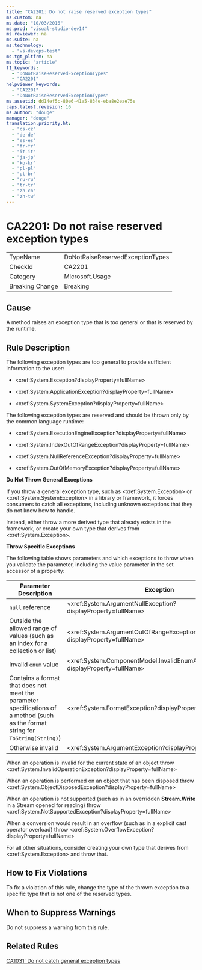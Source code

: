 ```yaml
---
title: "CA2201: Do not raise reserved exception types"
ms.custom: na
ms.date: "10/03/2016"
ms.prod: "visual-studio-dev14"
ms.reviewer: na
ms.suite: na
ms.technology: 
  - "vs-devops-test"
ms.tgt_pltfrm: na
ms.topic: "article"
f1_keywords: 
  - "DoNotRaiseReservedExceptionTypes"
  - "CA2201"
helpviewer_keywords: 
  - "CA2201"
  - "DoNotRaiseReservedExceptionTypes"
ms.assetid: dd14ef5c-80e6-41a5-834e-eba8e2eae75e
caps.latest.revision: 16
ms.author: "douge"
manager: "douge"
translation.priority.ht: 
  - "cs-cz"
  - "de-de"
  - "es-es"
  - "fr-fr"
  - "it-it"
  - "ja-jp"
  - "ko-kr"
  - "pl-pl"
  - "pt-br"
  - "ru-ru"
  - "tr-tr"
  - "zh-cn"
  - "zh-tw"
---
```

# CA2201: Do not raise reserved exception types
|||  
|-|-|  
|TypeName|DoNotRaiseReservedExceptionTypes|  
|CheckId|CA2201|  
|Category|Microsoft.Usage|  
|Breaking Change|Breaking|  
  
## Cause  
 A method raises an exception type that is too general or that is reserved by the runtime.  
  
## Rule Description  
 The following exception types are too general to provide sufficient information to the user:  
  
-   \<xref:System.Exception?displayProperty=fullName>  
  
-   \<xref:System.ApplicationException?displayProperty=fullName>  
  
-   \<xref:System.SystemException?displayProperty=fullName>  
  
 The following exception types are reserved and should be thrown only by the common language runtime:  
  
-   \<xref:System.ExecutionEngineException?displayProperty=fullName>  
  
-   \<xref:System.IndexOutOfRangeException?displayProperty=fullName>  
  
-   \<xref:System.NullReferenceException?displayProperty=fullName>  
  
-   \<xref:System.OutOfMemoryException?displayProperty=fullName>  
  
 **Do Not Throw General Exceptions**  
  
 If you throw a general exception type, such as \<xref:System.Exception> or \<xref:System.SystemException> in a library or framework, it forces consumers to catch all exceptions, including unknown exceptions that they do not know how to handle.  
  
 Instead, either throw a more derived type that already exists in the framework, or create your own type that derives from \<xref:System.Exception>.  
  
 **Throw Specific Exceptions**  
  
 The following table shows parameters and which exceptions to throw when you validate the parameter, including the value parameter in the set accessor of a property:  
  
|Parameter Description|Exception|  
|---------------------------|---------------|  
|`null` reference|\<xref:System.ArgumentNullException?displayProperty=fullName>|  
|Outside the allowed range of values (such as an index for a collection or list)|\<xref:System.ArgumentOutOfRangeException?displayProperty=fullName>|  
|Invalid `enum` value|\<xref:System.ComponentModel.InvalidEnumArgumentException?displayProperty=fullName>|  
|Contains a format that does not meet the parameter specifications of a method (such as the format string for `ToString(String)`)|\<xref:System.FormatException?displayProperty=fullName>|  
|Otherwise invalid|\<xref:System.ArgumentException?displayProperty=fullName>|  
  
 When an operation is invalid for the current state of an object    throw \<xref:System.InvalidOperationException?displayProperty=fullName>  
  
 When an operation is performed on an object that has been disposed    throw \<xref:System.ObjectDisposedException?displayProperty=fullName>  
  
 When an operation is not supported (such as in an overridden **Stream.Write** in a Stream opened for reading)    throw \<xref:System.NotSupportedException?displayProperty=fullName>  
  
 When a conversion would result in an overflow (such as in a explicit cast operator overload)    throw \<xref:System.OverflowException?displayProperty=fullName>  
  
 For all other situations, consider creating your own type that derives from \<xref:System.Exception> and throw that.  
  
## How to Fix Violations  
 To fix a violation of this rule, change the type of the thrown exception to a specific type that is not one of the reserved types.  
  
## When to Suppress Warnings  
 Do not suppress a warning from this rule.  
  
## Related Rules  
 [CA1031: Do not catch general exception types](../codequality/ca1031--do-not-catch-general-exception-types.md)